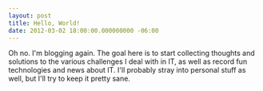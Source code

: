 ```yaml
---
layout: post
title: Hello, World!
date: 2012-03-02 18:00:00.000000000 -06:00
---
```



Oh no. I'm blogging again. The goal here is to start collecting thoughts and
solutions to the various challenges I deal with in IT, as well as record fun
technologies and news about IT. I'll probably stray into personal stuff as
well, but I'll try to keep it pretty sane.
